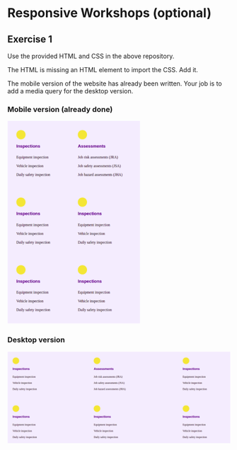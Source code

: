 # Responsive Workshops (optional)

## Exercise 1

Use the provided HTML and CSS in the above repository.

The HTML is missing an HTML element to import the CSS. Add it.

The mobile version of the website has already been written. Your job is to add a media query for the desktop version.

### Mobile version (already done)

<img src='../../assets/q1_mob.png' alt='Q1 Mobile' style="max-width:300px" />

### Desktop version

![Q1 Desk](../../assets/q1_desk.png)
